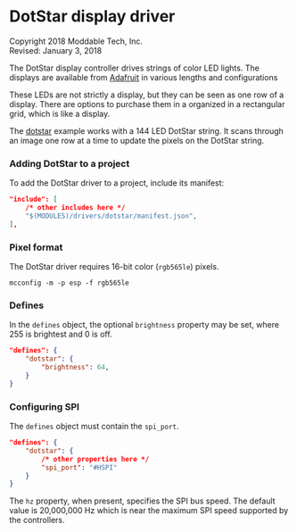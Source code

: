 # DotStar display driver
Copyright 2018 Moddable Tech, Inc.<BR>
Revised: January 3, 2018

The DotStar display controller drives strings of color LED lights. The displays are available from [Adafruit](https://learn.adafruit.com/adafruit-dotstar-leds/overview) in various lengths and configurations

These LEDs are not strictly a display, but they can be seen as one row of a display. There are options to purchase them in a organized in a rectangular grid, which is like a display.

The [dotstar](../../../examples/drivers/dotstar) example works with a 144 LED DotStar string. It scans through an image one row at a time to update the pixels on the DotStar string.

### Adding DotStar to a project
To add the DotStar driver to a project, include its manifest:

```json
"include": [
	/* other includes here */
	"$(MODULES)/drivers/dotstar/manifest.json",
],
```

### Pixel format
The DotStar driver requires 16-bit color (`rgb565le`) pixels.

	mcconfig -m -p esp -f rgb565le

### Defines
In the `defines` object, the optional `brightness` property may be set, where 255 is brightest and 0 is off.

```json
"defines": {
	"dotstar": {
		"brightness": 64,
	}
}
```

### Configuring SPI
The `defines` object must contain the `spi_port`.

```json
"defines": {
	"dotstar": {
		/* other properties here */
		"spi_port": "#HSPI"
	}
}
```

The `hz` property, when present, specifies the SPI bus speed. The default value is 20,000,000 Hz which is near the maximum SPI speed supported by the controllers.
